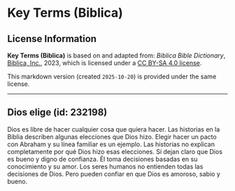 # Key Terms (Biblica)

## License Information

**Key Terms (Biblica)** is based on and adapted from: _Biblica Bible Dictionary_, [Biblica, Inc.](https://www.biblica.com/), 2023, which is licensed under a [CC BY-SA 4.0 license](https://creativecommons.org/licenses/by-sa/4.0/legalcode.en).

This markdown version (created `2025-10-20`) is provided under the same license.



--------------------------------

## Dios elige (id: 232198)

Dios es libre de hacer cualquier cosa que quiera hacer. Las historias en la Biblia describen algunas elecciones que Dios hizo. Elegir hacer un pacto con Abraham y su línea familiar es un ejemplo. Las historias no explican completamente por qué Dios hizo esas elecciones. Sí dejan claro que Dios es bueno y digno de confianza. Él toma decisiones basadas en su conocimiento y su amor. Los seres humanos no entienden todas las decisiones de Dios. Pero pueden confiar en que Dios es amoroso, sabio y bueno.


